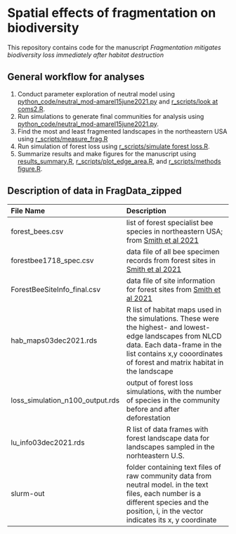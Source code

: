 # Spatial effects of fragmentation on biodiversity

This repository contains code for the manuscript *Fragmentation mitigates biodiversity loss immediately after habitat destruction*

## General workflow for analyses

1. Conduct parameter exploration of neutral model using [python_code/neutral_mod-amarel15june2021.py](https://github.com/cmsmith91/fragmentation/blob/main/python_code/neutral_mod-amarel15june2021.py) and [r_scripts/look at coms2.R](https://github.com/cmsmith91/fragmentation/blob/main/r_scripts/look%20at%20coms2.R).
2. Run simulations to generate final communities for analysis using [python_code/neutral_mod-amarel15june2021.py](https://github.com/cmsmith91/fragmentation/blob/main/python_code/neutral_mod-amarel15june2021.py).
3. Find the most and least fragmented landscapes in the northeastern USA using [r_scripts/measure_frag.R](https://github.com/cmsmith91/fragmentation/blob/main/r_scripts/measure_frag.R)
4. Run simulation of forest loss using [r_scripts/simulate forest loss.R](https://github.com/cmsmith91/fragmentation/blob/main/r_scripts/simulate%20forest%20loss.R).
5. Summarize results and make figures for the  manuscript using [results_summary.R](https://github.com/cmsmith91/fragmentation/blob/main/r_scripts/results_summary.R), [r_scripts/plot_edge_area.R](https://github.com/cmsmith91/fragmentation/blob/main/r_scripts/plot_edge_area.R), and [r_scripts/methods figure.R](https://github.com/cmsmith91/fragmentation/blob/main/r_scripts/methods%20figure.R).


## Description of data in FragData_zipped

| File Name  | Description  | 
| :------------ |:---------------| 
| forest_bees.csv      | list of forest specialist bee species in northeastern USA; from [Smith et al 2021](https://www.sciencedirect.com/science/article/pii/S0006320721002548) | 
| forestbee1718_spec.csv      | data file of all bee specimen records from forest sites in [Smith et al 2021](https://www.sciencedirect.com/science/article/pii/S0006320721002548)        |   
| ForestBeeSiteInfo_final.csv | data file of site information for forest sites from [Smith et al 2021](https://www.sciencedirect.com/science/article/pii/S0006320721002548)        | 
| hab_maps03dec2021.rds | R list of habitat maps used in the simulations. These were the highest- and lowest-edge landscapes from NLCD data. Each data-frame in the list contains x,y cooordinates of forest and matrix habitat in the landscape        | 
| loss_simulation_n100_output.rds | output of forest loss simulations, with the number of species in the community before and after deforestation   | 
| lu_info03dec2021.rds | R list of data frames with forest landscape data for landscapes sampled in the norhteastern U.S.  | 
| slurm-out | folder containing text files of raw community data from neutral model. in the text files, each number is a different species and the position, i, in the vector indicates its x, y coordinate   | 


